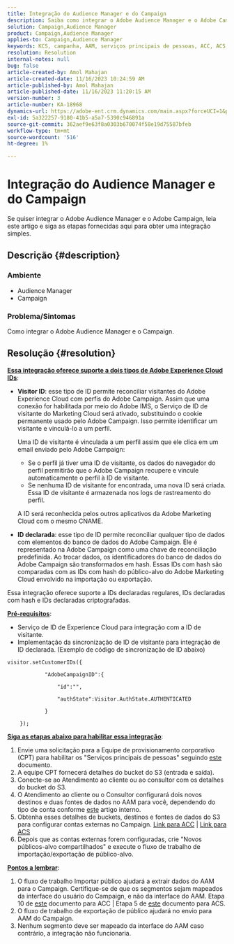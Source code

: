 ```yaml
---
title: Integração do Audience Manager e do Campaign
description: Saiba como integrar o Adobe Audience Manager e o Adobe Campaign.
solution: Campaign,Audience Manager
product: Campaign,Audience Manager
applies-to: Campaign,Audience Manager
keywords: KCS, campanha, AAM, serviços principais de pessoas, ACC, ACS, integração
resolution: Resolution
internal-notes: null
bug: false
article-created-by: Amol Mahajan
article-created-date: 11/16/2023 10:24:59 AM
article-published-by: Amol Mahajan
article-published-date: 11/16/2023 11:20:15 AM
version-number: 3
article-number: KA-18968
dynamics-url: https://adobe-ent.crm.dynamics.com/main.aspx?forceUCI=1&pagetype=entityrecord&etn=knowledgearticle&id=8e69bb5f-6a84-ee11-8179-6045bd006b4b
exl-id: 5a322257-9180-41b5-a5a7-5390c946891a
source-git-commit: 362aef9e63f8a0303b670074f58e19d75587bfeb
workflow-type: tm+mt
source-wordcount: '516'
ht-degree: 1%

---
```


# Integração do Audience Manager e do Campaign


Se quiser integrar o Adobe Audience Manager e o Adobe Campaign, leia este artigo e siga as etapas fornecidas aqui para obter uma integração simples.

## Descrição {#description}


### <b>Ambiente</b>

- Audience Manager
- Campaign




### <b>Problema/Sintomas</b>

Como integrar o Adobe Audience Manager e o Campaign.


## Resolução {#resolution}




<u><b>Essa integração oferece suporte a dois tipos de Adobe Experience Cloud IDs</b></u>:

- <b>Visitor ID</b>: esse tipo de ID permite reconciliar visitantes do Adobe Experience Cloud com perfis do Adobe Campaign. Assim que uma conexão for habilitada por meio do Adobe IMS, o Serviço de ID de visitante do Marketing Cloud será ativado, substituindo o cookie permanente usado pelo Adobe Campaign. Isso permite identificar um visitante e vinculá-lo a um perfil.



  Uma ID de visitante é vinculada a um perfil assim que ele clica em um email enviado pelo Adobe Campaign:

   - Se o perfil já tiver uma ID de visitante, os dados do navegador do perfil permitirão que o Adobe Campaign recupere e vincule automaticamente o perfil à ID de visitante.
   - Se nenhuma ID de visitante for encontrada, uma nova ID será criada. Essa ID de visitante é armazenada nos logs de rastreamento do perfil.

  A ID será reconhecida pelos outros aplicativos da Adobe Marketing Cloud com o mesmo CNAME.
- <b>ID declarada</b>: esse tipo de ID permite reconciliar qualquer tipo de dados com elementos do banco de dados do Adobe Campaign. Ele é representado na Adobe Campaign como uma chave de reconciliação predefinida. Ao trocar dados, os identificadores do banco de dados do Adobe Campaign são transformados em hash. Essas IDs com hash são comparadas com as IDs com hash do público-alvo do Adobe Marketing Cloud envolvido na importação ou exportação.


Essa integração oferece suporte a IDs declaradas regulares, IDs declaradas com hash e IDs declaradas criptografadas.

<u><b>Pré-requisitos</b></u>:

- Serviço de ID de Experience Cloud para integração com a ID de visitante.
- Implementação da sincronização de ID de visitante para integração de ID declarada. (Exemplo de código de sincronização de ID abaixo)&#x200B;



```
visitor.setCustomerIDs({

            "AdobeCampaignID":{

                "id":"",

                "authState":Visitor.AuthState.AUTHENTICATED

            }

    });
```




<u><b>Siga as etapas abaixo para habilitar essa integração</b></u>:

1. Envie uma solicitação para a Equipe de provisionamento corporativo (CPT) para habilitar os &quot;Serviços principais de pessoas&quot; seguindo [este](https://adobe-ent.crm.dynamics.com/main.aspx?appid=c8f3a4cd-a068-e911-a957-000d3a34e00b&amp;amp;pagetype=entityrecord&amp;amp;etn=knowledgearticle&amp;amp;id=d2a266a4-b3a9-ec11-983f-000d3a349e63) documento.
2. A equipe CPT fornecerá detalhes do bucket do S3 (entrada e saída).
3. Conecte-se ao Atendimento ao cliente ou ao consultor com os detalhes do bucket do S3.
4. O Atendimento ao cliente ou o Consultor configurará dois novos destinos e duas fontes de dados no AAM para você, dependendo do tipo de conta conforme [este](https://wiki.corp.adobe.com/pages/viewpage.action?pageId=1061261145) artigo interno.
5. Obtenha esses detalhes de buckets, destinos e fontes de dados do S3 para configurar contas externas no Campaign. [Link para ACC](https://experienceleague.adobe.com/docs/experience-cloud-kcs/kbarticles/KA-16470.html?lang=es-ES) | [Link para ACS](https://experienceleague.adobe.com/docs/campaign-standard/using/integrating-with-adobe-cloud/working-with-campaign-and-audience-manager-or-people-core-service/sharing-audiences-with-audience-manager-or-people-core-service.html?lang=en)
6. Depois que as contas externas forem configuradas, crie &quot;Novos públicos-alvo compartilhados&quot; e execute o fluxo de trabalho de importação/exportação de público-alvo.


<u><b>Pontos a lembrar</b></u>:

1. O fluxo de trabalho Importar público ajudará a extrair dados do AAM para o Campaign. Certifique-se de que os segmentos sejam mapeados da interface do usuário do Campaign, e não da interface do AAM. Etapa 10 de [este](https://experienceleague.adobe.com/docs/experience-cloud-kcs/kbarticles/KA-16470.html?lang=es-ES) documento para ACC | Etapa 5 de [este](https://experienceleague.adobe.com/docs/campaign-standard/using/integrating-with-adobe-cloud/working-with-campaign-and-audience-manager-or-people-core-service/sharing-audiences-with-audience-manager-or-people-core-service.html?lang=en) documento para ACS.
2. O fluxo de trabalho de exportação de público ajudará no envio para AAM do Campaign.
3. Nenhum segmento deve ser mapeado da interface do AAM caso contrário, a integração não funcionaria.
